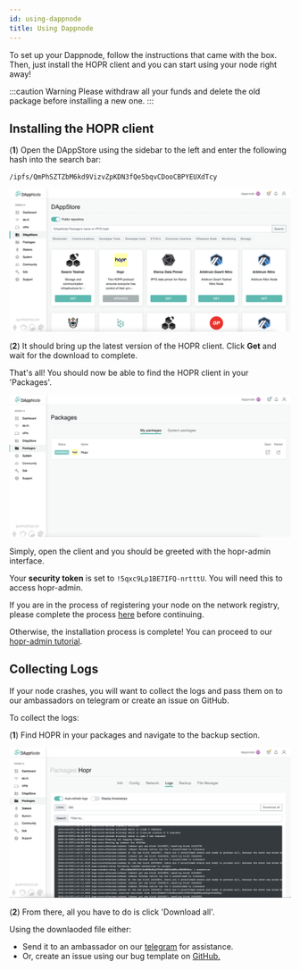 ```yaml
---
id: using-dappnode
title: Using Dappnode
---
```


To set up your Dappnode, follow the instructions that came with the box. Then, just install the HOPR client and you can start using your node right away!

:::caution Warning
Please withdraw all your funds and delete the old package before installing a new one.
:::

## Installing the HOPR client

(**1**) Open the DAppStore using the sidebar to the left and enter the following hash into the search bar:

```
/ipfs/QmPhSZTZbM6kd9VizvZpKDN3fQe5bqvCDooCBPYEUXdTcy
```

![DappStore](./images/DappStore-NR.png)

(**2**) It should bring up the latest version of the HOPR client. Click **Get** and wait for the download to complete.

That's all! You should now be able to find the HOPR client in your 'Packages'.

![MyDapps](./images/Dappnode-2.png)

Simply, open the client and you should be greeted with the hopr-admin interface.

Your **security token** is set to `!5qxc9Lp1BE7IFQ-nrtttU`. You will need this to access hopr-admin.

If you are in the process of registering your node on the network registry, please complete the process [here](./network-registry-tutorial.md) before continuing.

Otherwise, the installation process is complete! You can proceed to our [hopr-admin tutorial](using-hopr-admin).

## Collecting Logs

If your node crashes, you will want to collect the logs and pass them on to our ambassadors on telegram or create an issue on GitHub. 

To collect the logs:

(**1**) Find HOPR in your packages and navigate to the backup section.

![Dappnode Logs](./images/Dappnode-logs.png)

(**2**) From there, all you have to do is click 'Download all'.

Using the downlaoded file either:

- Send it to an ambassador on our [telegram](https://t.me/hoprnet) for assistance. 
- Or, create an issue using our bug template on [GitHub.](https://github.com/hoprnet/hoprnet/issues) 
